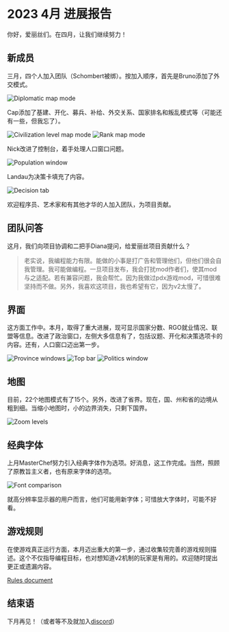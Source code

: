 # 2023 4月 进展报告

你好，爱丽丝们。在四月，让我们继续努力！

## 新成员

三月，四个人加入团队（Schombert被绑）。按加入顺序，首先是Bruno添加了外交模式。

![Diplomatic map mode](./images/Diplomatic_Map_Mode.png)

Cap添加了基建、开化、募兵、补给、外交关系、国家排名和叛乱模式等（可能还有一些，但我忘了）。

![Civilization level map mode](./images/Civilization_Level_Map_Mode.png)
![Rank map mode](./images/Rank_Map_Mode.png)

Nick改进了控制台，着手处理人口窗口问题。

![Population window](./images/Population_Window_Start.png)

Landau为决策卡填充了内容。

![Decision tab](./images/Populated_Decision_Tab_Landau.png)

欢迎程序员、艺术家和有其他才华的人加入团队，为项目贡献。

## 团队问答

这月，我们向项目协调和二把手Diana提问，给爱丽丝项目贡献什么？

> 老实说，我编程能力有限。能做的小事是打广告和管理他们，但他们很会自我管理。我可能做编程。一旦项目发布，我会打扰mod作者们，使其mod与之适配。若有兼容问题，我会帮忙。因为我做过pdx游戏mod，可惜很难坚持而不做。另外，我喜欢这项目，我也希望有它，因为v2太慢了。

## 界面

这方面工作中。本月，取得了重大进展，现可显示国家分数、RGO就业情况、联盟等信息。改进了政治窗口，左侧大多信息有了，包括议题、开化和决策选项卡的内容。还有，人口窗口迈出第一步。

![Province windows](./images/Province_and_Focus_Windows.png)
![Top bar](./images/Top_Bar.png)
![Politics window](./images/Political_Reforms_Window.png)

## 地图

目前，22个地图模式有了15个。另外，改进了省界。现在，国、州和省的边境从粗到细。当缩小地图时，小的边界消失，只剩下国界。

![Zoom levels](./images/Zoom_Levels.png)

## 经典字体

上月MasterChef努力引入经典字体作为选项。好消息，这工作完成。当然，照顾了原教旨主义者，也有原来字体的选项。

![Font comparison](./images/Fonts_detail.png)

就高分辨率显示器的用户而言，他们可能用新字体；可惜放大字体时，可能不好看。

## 游戏规则

在使游戏真正运行方面，本月迈出重大的第一步，通过收集较完善的游戏规则描述。这个不仅指导编程目标，也对想知道v2机制的玩家是有用的。欢迎随时提出更正或遗漏内容。

[Rules document](https://github.com/schombert/Project-Alice/blob/main/docs/rules.md)

## 结束语

下月再见！（或者等不及就加入[discord](https://discord.gg/QUJExr4mRn)）
